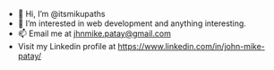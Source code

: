 - 👋 Hi, I’m @itsmikupaths
- 👀 I’m interested in web development and anything interesting.
- 📫 Email me at jhnmike.patay@gmail.com  
-    Visit my Linkedin profile at https://www.linkedin.com/in/john-mike-patay/

<!---
itsmikupaths/itsmikupaths is a ✨ special ✨ repository because its `README.md` (this file) appears on your GitHub profile.
You can click the Preview link to take a look at your changes.
--->
